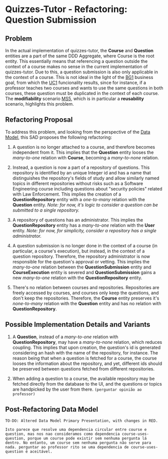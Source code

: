# Quizzes-Tutor - Refactoring: Question Submission

## Problem

In the actual implementation of quizzes-tutor, the **Course** and **Question** entities are a part of the same DDD Aggregate, where Course is the root entity. This essentially means that referencing a question outside the context of a course makes no sense in the current implementation of quizzes-tutor. Due to this, a question submission is also only applicable in the context of a course. This is not ideal in the light of the [BG1](system_overview.md#business-goals) business goal, from which the [UC1](system_overview.md#functionalities) funcionality results, since for instance, if a professor teaches two courses and wants to use the same questions in both courses, these question must be duplicated in the context of each course. The **modifiability** scenario [MS5](system_overview.md#modifiability), which is in particular a **reusability** scenario, highlights this problem.

## Refactoring Proposal

To address this problem, and looking from the perspective of the [Data Model](module_view_data_model.md), this SAD proposes the following refactoring:

1. A question is no longer attached to a course, and therefore becomes independent from it. This implies that the **Question** entity looses the *many-to-one* relation with **Course**, becoming a *many-to-none* relation.

2. Instead, a question is now a part of a repository of questions. This repository is identified by an unique Integer id and has a name that distinguishes the repository's fields of study and allow similarly named topics in different repositories without risks such as a Software Engineering course including questions about "security policies" related with Law Enforcement. This implies the creation of a **QuestionRepository** entity with a *one-to-many* relation with the **Question** entity. *Note: for now, it's logic to consider a question can be submitted to a single repository.*

3. A repository of questions has an administrator. This implies the **QuestionRepository** entity has a *many-to-one* relation with the **User** entity. *Note: for now, for simplicity, consider a repository has a single administrator.*

4. A question submission is no longer done in the context of a course (in particular, a course's execution), but instead, in the context of a question repository. Therefore, the repository administrator is now responsible for the question's approval or vetting. This implies the *many-to-one* relation between the **QuestionSubmission** entity and **CourseExecution** entity is severed and **QuestionSubmission** gains a new *many-to-one* relation with the **QuestionRepository** entity.

5. There's no relation between courses and repositories. Repositories are freely accessed by courses, and courses only keep the questions, and don't keep the repositories. Therefore, the **Course** entity preserves it's *none-to-many* relation with the **Question** entity and has no relation with **QuestionRepository**.

## Possible Implementation Details and Variants

1. A **Question**, instead of a *many-to-one* relation with **QuestionRepository**, may have a *many-to-none* relation, which reduces coupling. This implies that upon creation, the question's id is generated considering an hash with the name of the repository, for instance. The reason being that when a question is fetched for a course, the course looses the information about the repository, and yet, different ids should be preserved between questions fetched from different repositories.

2. When adding a question to a course, the available repository may be fetched directly from the database to the UI, and the questions or topics are handpicked by the user from there. `(perguntar opinião ao professor)`

## Post-Refactoring Data Model

`TO-DO: Altered Data Model Primary Presentation, with changes in RED.`

`Isto parece que resolve uma dependencia circular entre course e question, mas nos nao consideramos como dependencia course-uses-question, porque um course pode existir sem nenhuma pergunta lá dentro. No entanto, um course sem nenhuma pergunta não serve para nada. perguntar ao professor rito se uma dependencia de course-uses-question é aceitável.`


